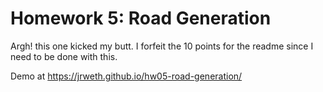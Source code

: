 # Homework 5: Road Generation

Argh!  this one kicked my butt.  I forfeit the 10 points for the readme since I need to be done with this.

 Demo at <a href="https://jrweth.github.io/hw05-road-generation/">https://jrweth.github.io/hw05-road-generation/</a>

